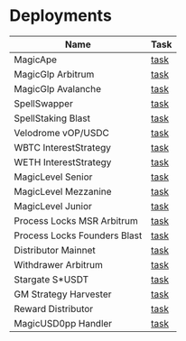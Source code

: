 # Deployments

| Name                         | Task                                                                                                                       |
| ---------------------------- | -------------------------------------------------------------------------------------------------------------------------- |
| MagicApe                     | [task](https://app.gelato.network/functions/task/0xae26dfb31821227adac3e1431e51575782deadc2672eddd73e5518b811e51cb0:1)     |
| MagicGlp Arbitrum            | [task](https://app.gelato.network/functions/task/0x46cdddc42edb01fb462cb22efd2578d22351629689b00434531df2e254665279:42161) |
| MagicGlp Avalanche           | [task](https://app.gelato.network/functions/task/0x36ee967b80c68152c0af1c69d49ff60f0eb41264f3cebc4dcc8b16843c7038be:43114) |
| SpellSwapper                 | [task](https://app.gelato.network/functions/task/0x9d6f1f55569bf50b6273f4e1b6a75fc64d8cd906d7c401d501f207f19120e3a0:1)     |
| SpellStaking Blast           | [task](https://app.gelato.network/functions/task/0xd6b36b19af229cc7291882eac23c45741ef962d1f58d9c5b37ef4ff6a5cf12ce:81457) |
| Velodrome vOP/USDC           | [task](https://app.gelato.network/functions/task/0x1593a557fbbccc9b8c41f175b059eac993a508e9c104036a1bb93f23b1e5d1e1:10)    |
| WBTC InterestStrategy        | [task](https://app.gelato.network/functions/task/0xdbf9b9d3f40c0c5a44fed95d0d8b1a7ec70882f56e5c3f64a67b4963ca144775:1)     |
| WETH InterestStrategy        | [task](https://app.gelato.network/functions/task/0x49b5af6155b652aa036b3cf22f798f14384aa4b124cb9780ac3141389b00e311:1)     |
| MagicLevel Senior            | [task](https://app.gelato.network/functions/task/0x8e9a7e8f1ee903682f3b70038416a0a8d5deaa28a6e8d933f9712e804b9e6441:56)    |
| MagicLevel Mezzanine         | [task](https://app.gelato.network/functions/task/0x255dc869c34aa53f8a0d944f458aacf05f37e5ff53eb797d9c8bce1cba399685:56)    |
| MagicLevel Junior            | [task](https://app.gelato.network/functions/task/0x464be4d56d973a9b8597543d750d45da5cd37970456351c76f45cdfe3fe49de4:56)    |
| Process Locks MSR Arbitrum   | [task](https://app.gelato.network/functions/task/0x980407fc152de92f9c1730ba58902dee2bfe572cec04efcf6e47e71686b10501:42161) |
| Process Locks Founders Blast | [task](https://app.gelato.network/functions/task/0xf3fd7d5f917f247bc63413a639c2552e4f66a5f995832c3e8f65d0b735ed01ed:81457) |
| Distributor Mainnet          | [task](https://app.gelato.network/functions/task/0x4db2dd79637c5942307ebce48b85fa921c9229d3627d8790c1ed4d0052cfb4d2:1)     |
| Withdrawer Arbitrum          | [task](https://app.gelato.network/functions/task/0x1249301e1feb1610b5d9fdd84952e4bd9af1472689686b028590d4e119109fc0:42161) |
| Stargate S\*USDT             | [task](https://app.gelato.network/functions/task/0x37ab785e9a1200fb8bac63b431e36da085b177841b24aa0dfab0a4981122da0a:1)     |
| GM Strategy Harvester        | [task](https://app.gelato.network/functions/task/0x40d7aadde626b52e7df27bcab3f92c42faf3f137d50fc98dffc79d20c9119314:42161) |
| Reward Distributor           | [task](https://app.gelato.network/functions/task/0x1b62e611e8e3d87ec8c7ced57230d341802c0ac6c611afb9a9fb4a3c53dc6ac1:42161) |
| MagicUSD0pp Handler          | [task](https://app.gelato.network/functions/task/0x0e8f9611aaf09ab1b9920064774a44c4e872a161235b0ea7a03ebfb1188b8fe6:1)     |
